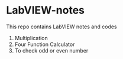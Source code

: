# LabVIEW-notes
This repo contains LabVIEW notes and codes
1. Multiplication 
2. Four Function Calculator
3. To check odd or even number
